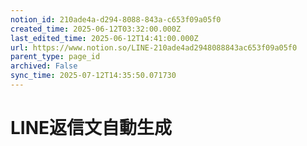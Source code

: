 ```yaml
---
notion_id: 210ade4a-d294-8088-843a-c653f09a05f0
created_time: 2025-06-12T03:32:00.000Z
last_edited_time: 2025-06-12T14:41:00.000Z
url: https://www.notion.so/LINE-210ade4ad2948088843ac653f09a05f0
parent_type: page_id
archived: False
sync_time: 2025-07-12T14:35:50.071730
---
```


# LINE返信文自動生成

